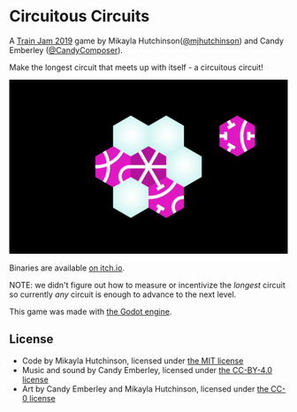 # Circuitous Circuits

A [Train Jam 2019](https://itch.io/jam/train-jam-2019) game by Mikayla Hutchinson([@mjhutchinson](https://twitter.com/mjhutchinson))
and Candy Emberley ([@CandyComposer](https://twitter.com/CandyComposer)).

Make the longest circuit that meets up with itself - a circuitous circuit!

![Screenshot of the game](screenshot.png)

Binaries are available [on itch.io](https://mhutch.itch.io/circuitous-circuits).

NOTE: we didn't figure out how to measure or incentivize the *longest* circuit
so currently *any* circuit is enough to advance to the next level.

This game was made with [the Godot engine](https://godotengine.org/).

## License

* Code by Mikayla Hutchinson, licensed under [the MIT license](https://opensource.org/licenses/MIT)
* Music and sound by Candy Emberley, licensed under [the CC-BY-4.0 license](https://creativecommons.org/licenses/by/4.0/)
* Art by Candy Emberley and Mikayla Hutchinson, licensed under [the CC-0 license](https://creativecommons.org/share-your-work/public-domain/cc0/)